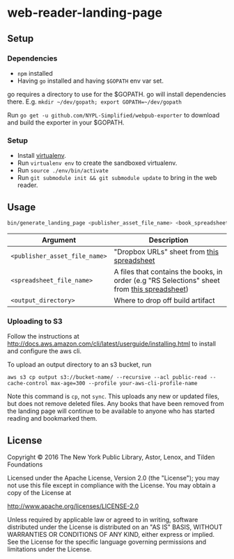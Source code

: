 # web-reader-landing-page

## Setup

### Dependencies

* `npm` installed
* Having `go` installed and having `$GOPATH` env var set.

go requires a directory to use for the $GOPATH. go will install dependencies there.
E.g. `mkdir ~/dev/gopath; export GOPATH=~/dev/gopath`

Run `go get -u github.com/NYPL-Simplified/webpub-exporter` to download and build the exporter in your $GOPATH.

### Setup

* Install [virtualenv](http://pythoncentral.io/how-to-install-virtualenv-python/).
* Run `virtualenv env` to create the sandboxed virtualenv.
* Run `source ./env/bin/activate`
* Run `git submodule init && git submodule update` to bring in the web reader.

## Usage

```bash
bin/generate_landing_page <publisher_asset_file_name> <book_spreadsheet> <output_directory>
```

|Argument                     |Description|
|-----------------------------|-----------|
|`<publisher_asset_file_name>`|"Dropbox URLs" sheet from [this spreadsheet](https://docs.google.com/spreadsheets/d/1TNykdmeY2zYOvWRcn46YBrF6ar31ZbLVzZANSoKASNk/edit?ts=58ece1d2#gid=1365026099)|
|`<spreadsheet_file_name>`    |A files that contains the books, in order (e.g "RS Selections" sheet from [this spreadsheet](https://docs.google.com/spreadsheets/d/1TNykdmeY2zYOvWRcn46YBrF6ar31ZbLVzZANSoKASNk/edit?ts=58ece1d2#gid=0))|
|`<output_directory>`         |Where to drop off build artifact|

### Uploading to S3

Follow the instructions at http://docs.aws.amazon.com/cli/latest/userguide/installing.html to install and configure the aws cli.

To upload an output directory to an s3 bucket, run

`aws s3 cp output s3://bucket-name/ --recursive --acl public-read --cache-control max-age=300 --profile your-aws-cli-profile-name`

Note this command is `cp`, not `sync`. This uploads any new or updated files, but does not remove deleted files. Any books that have been removed from the landing page will continue to be available to anyone who has started reading and bookmarked them.

## License

Copyright © 2016 The New York Public Library, Astor, Lenox, and Tilden Foundations

Licensed under the Apache License, Version 2.0 (the "License");
you may not use this file except in compliance with the License.
You may obtain a copy of the License at

   http://www.apache.org/licenses/LICENSE-2.0

Unless required by applicable law or agreed to in writing, software
distributed under the License is distributed on an "AS IS" BASIS,
WITHOUT WARRANTIES OR CONDITIONS OF ANY KIND, either express or implied.
See the License for the specific language governing permissions and
limitations under the License.
```
